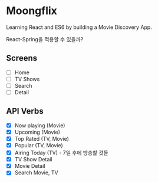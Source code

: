 # Moongflix

Learning React and ES6 by building a Movie Discovery App.

React-Spring을 적용할 수 있을까?

## Screens

- [ ] Home
- [ ] TV Shows
- [ ] Search
- [ ] Detail

## API Verbs

- [x] Now playing (Movie)
- [x] Upcoming (Movie)
- [x] Top Rated (TV, Movie)
- [x] Popular (TV, Movie)
- [x] Airing Today (TV) - 7일 후에 방송할 것들
- [x] TV Show Detail
- [x] Movie Detail
- [x] Search Movie, TV
